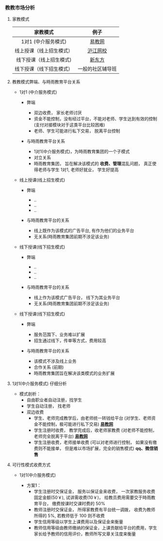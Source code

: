 ### 教教市场分析

1. 家教模式

    | 家教模式                         | 例子                                      |
    | :---:                           | :---:                                    |
    | 1对1 (中介服务模式)               | [易教网](http://www.eduease.com/zixun.php) |
    | 线上授课（线上招生模式）            | [沪江网校](https://class.hujiang.com/)    |
    | 线下授课（线上招生模式)             | [新东方](http://www.xdf.cn/)              |
    | 线下授课（线下招生模式）            | 一般的社区辅导班                           |




2. 教教模式弊端、与時雨教育平台关系

    * 1对1 (中介服务模式)

        * 弊端
            * 双边收费， 家长老师讨厌
            * 资金不能控制，没有经过平台，不能对老师、学生达到有效的控制(支付对接模块对于这类平台比较困难)
            * 老师、学生可能进行私下交易， 脱离平台控制
        
        * 与時雨教育平台关系
            * 1对1(中介服务模式)，为時雨教育集团的一个子模式
            * 对立关系
            * 時雨教育集团， 旨在解决该模式的 **收费、管理**混乱问题， 真正使得老师与学生 1对1, 老师好就业， 学生好提高


    * 线上授课(线上招生模式)

        * 弊端
            * ..
            * ..
            * ..

        * 与時雨教育平台的关系
            * 线上既作为该模式的广告平台, 有作为他们的业务平台
            * 无关系(時雨教育集团前期不涉足该业务)


    * 线下授课(线下招生模式)

        * 弊端
            * ..
            * ..
            * ..

        * 与時雨教育平台的关系
            * 线上作为该模式广告平台， 线下为其业务平台
            * 无关系(時雨教育集团前期不涉足该业务)
        

    * 线下授课(线下招生模式)

        * 弊端
            * 服务范围下、业务难以扩展
            * 招生通过线下，传单等方式，费用较高

        * 与時雨教育平台的关系
            * 该模式不涉及线上业务
            * 合作关系 (前期)
            * 時雨教育集团旨在解决该类模式的业务扩展



3. 1对1(中介服务模式) 仔细分析

    * 模式剖析：
        * 自由职业者自动注册，找学生
        * 学生自动注册， 找老师
        * 双边收费
            * 学生、老师完成教学后，由老师统一转钱给平台 (对学生、老师资金不能控制，极可能进行私下交易) **[易教网](http://www.eduease.com/zixun.php)**
            * 学生注册时收费， 教学完成后，收老师家教费 (对老师不能控制， 老师完全脱离于平台) **[易教网](http://www.eduease.com/zixun.php)**
            * 学生注册收费，老师接单收费 (可以对老师进行控制， 如果没有缴费则不能接单， 但是难以市场扩展，完全的销售模式)  **qq、微信销售**




4. 可行性模式收费方式

    * 1对1(中介服务模式)

        * 方案1： 
            * 学生注册时交保证金， 服务以保证金来收费， 一次家教服务收费固定金额(50￥), 试讲需收费(10￥)， 给教员费用需要交于時雨教育平台， 缴费按课时交课时费的 50%
            * 教师注册时交保证金， 所得家教费有平台统一调拨， 收费为教师所得的 5%, 若教师低于 100 则不收费
            * 学生信用等级以学生上课费用以及保证金来衡量
            * 教师信用等级由教师缴纳的保证金，上课贡献给平台的费用，学生家长给予教师的信用评价，教师所写文章关注度来衡量